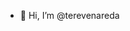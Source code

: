 - 👋 Hi, I’m @terevenareda
<!---
terevenareda/terevenareda is a ✨ special ✨ repository because its `README.md` (this file) appears on your GitHub profile.
You can click the Preview link to take a look at your changes.
--->
